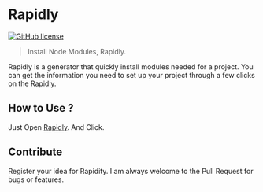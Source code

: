 # Rapidly

[![GitHub license](https://img.shields.io/github/license/hg-pyun/rapidly.svg)](https://github.com/hg-pyun/rapidly/blob/master/LICENSE)

> Install Node Modules, Rapidly.  

Rapidly is a generator that quickly install modules needed for a project.
You can get the information you need to set up your project through a few clicks on the Rapidly.

## How to Use ?
Just Open [Rapidly](https://hg-pyun.github.io/rapidly). And Click.

## Contribute
Register your idea for Rapidity. 
I am always welcome to the Pull Request for bugs or features.
